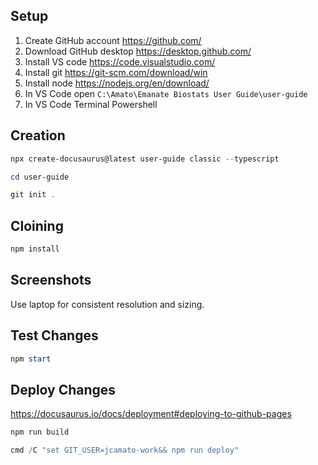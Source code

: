 ## Setup

1. Create GitHub account https://github.com/
2. Download GitHub desktop https://desktop.github.com/
3. Install VS code https://code.visualstudio.com/
4. Install git https://git-scm.com/download/win
5. Install node https://nodejs.org/en/download/
6. In VS Code open `C:\Amato\Emanate Biostats User Guide\user-guide`
7. In VS Code Terminal Powershell

## Creation

```powershell
npx create-docusaurus@latest user-guide classic --typescript

cd user-guide

git init .
```

## Cloining

```powershell
npm install
```

## Screenshots

Use laptop for consistent resolution and sizing.

## Test Changes

```powershell
npm start
```

## Deploy Changes

https://docusaurus.io/docs/deployment#deploying-to-github-pages

```powershell
npm run build

cmd /C "set GIT_USER=jcamato-work&& npm run deploy"
```
